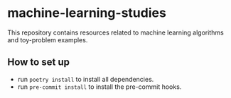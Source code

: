 # machine-learning-studies

This repository contains resources related to machine learning algorithms
and toy-problem examples.

## How to set up
- run `poetry install` to install all dependencies.
- run `pre-commit install` to install the pre-commit hooks.

